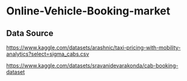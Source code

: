   # Online-Vehicle-Booking-market
  ## Data Source
https://www.kaggle.com/datasets/arashnic/taxi-pricing-with-mobility-analytics?select=sigma_cabs.csv 


https://www.kaggle.com/datasets/sravanidevarakonda/cab-booking-dataset
